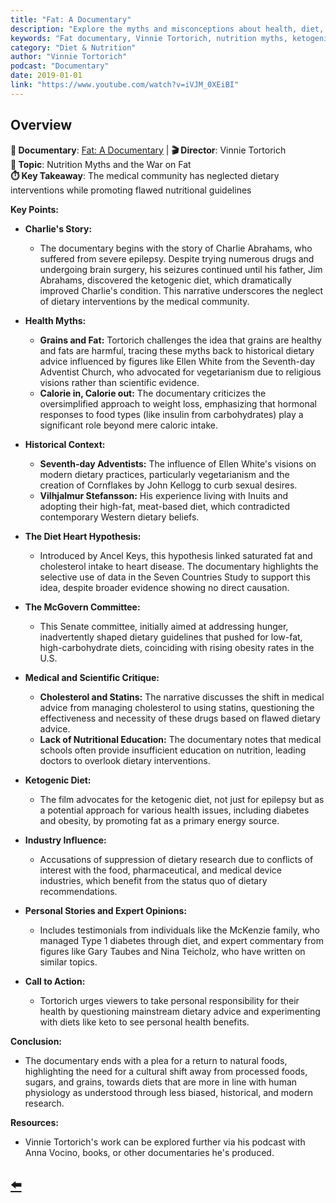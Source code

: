 ```yaml
---
title: "Fat: A Documentary"
description: "Explore the myths and misconceptions about health, diet, and nutrition in America, examining the war on fat and dietary guidelines through compelling stories."
keywords: "Fat documentary, Vinnie Tortorich, nutrition myths, ketogenic diet, dietary guidelines, health misconceptions"
category: "Diet & Nutrition"
author: "Vinnie Tortorich"
podcast: "Documentary"
date: 2019-01-01
link: "https://www.youtube.com/watch?v=iVJM_0XEiBI"
---
```


## Overview

**🎥 Documentary**: [Fat: A Documentary](https://www.youtube.com/watch?v=iVJM_0XEiBI) | **🎬 Director**: Vinnie Tortorich  
**🎯 Topic**: Nutrition Myths and the War on Fat  
**⏱️ Key Takeaway**: The medical community has neglected dietary interventions while promoting flawed nutritional guidelines

**Key Points:**

- **Charlie's Story:**
  - The documentary begins with the story of Charlie Abrahams, who suffered from severe epilepsy. Despite trying numerous drugs and undergoing brain surgery, his seizures continued until his father, Jim Abrahams, discovered the ketogenic diet, which dramatically improved Charlie's condition. This narrative underscores the neglect of dietary interventions by the medical community.

- **Health Myths:**
  - **Grains and Fat:** Tortorich challenges the idea that grains are healthy and fats are harmful, tracing these myths back to historical dietary advice influenced by figures like Ellen White from the Seventh-day Adventist Church, who advocated for vegetarianism due to religious visions rather than scientific evidence.
  - **Calorie in, Calorie out:** The documentary criticizes the oversimplified approach to weight loss, emphasizing that hormonal responses to food types (like insulin from carbohydrates) play a significant role beyond mere caloric intake.

- **Historical Context:**
  - **Seventh-day Adventists:** The influence of Ellen White's visions on modern dietary practices, particularly vegetarianism and the creation of Cornflakes by John Kellogg to curb sexual desires.
  - **Vilhjalmur Stefansson:** His experience living with Inuits and adopting their high-fat, meat-based diet, which contradicted contemporary Western dietary beliefs.

- **The Diet Heart Hypothesis:**
  - Introduced by Ancel Keys, this hypothesis linked saturated fat and cholesterol intake to heart disease. The documentary highlights the selective use of data in the Seven Countries Study to support this idea, despite broader evidence showing no direct causation.

- **The McGovern Committee:**
  - This Senate committee, initially aimed at addressing hunger, inadvertently shaped dietary guidelines that pushed for low-fat, high-carbohydrate diets, coinciding with rising obesity rates in the U.S.

- **Medical and Scientific Critique:**
  - **Cholesterol and Statins:** The narrative discusses the shift in medical advice from managing cholesterol to using statins, questioning the effectiveness and necessity of these drugs based on flawed dietary advice.
  - **Lack of Nutritional Education:** The documentary notes that medical schools often provide insufficient education on nutrition, leading doctors to overlook dietary interventions.

- **Ketogenic Diet:**
  - The film advocates for the ketogenic diet, not just for epilepsy but as a potential approach for various health issues, including diabetes and obesity, by promoting fat as a primary energy source.

- **Industry Influence:**
  - Accusations of suppression of dietary research due to conflicts of interest with the food, pharmaceutical, and medical device industries, which benefit from the status quo of dietary recommendations.

- **Personal Stories and Expert Opinions:**
  - Includes testimonials from individuals like the McKenzie family, who managed Type 1 diabetes through diet, and expert commentary from figures like Gary Taubes and Nina Teicholz, who have written on similar topics.

- **Call to Action:**
  - Tortorich urges viewers to take personal responsibility for their health by questioning mainstream dietary advice and experimenting with diets like keto to see personal health benefits.

**Conclusion:**
- The documentary ends with a plea for a return to natural foods, highlighting the need for a cultural shift away from processed foods, sugars, and grains, towards diets that are more in line with human physiology as understood through less biased, historical, and modern research.

**Resources:**
- Vinnie Tortorich's work can be explored further via his podcast with Anna Vocino, books, or other documentaries he's produced.

## [⬅️](/)